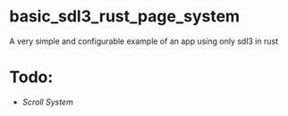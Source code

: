 # basic_sdl3_rust_page_system
A very simple and configurable example of an app using only sdl3 in rust

# Todo:
- *Scroll System*
